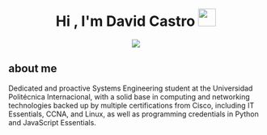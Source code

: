 <h1 align="center">Hi , I'm David Castro <img src="https://media.giphy.com/media/hvRJCLFzcasrR4ia7z/giphy.gif" width="35"></h1>
<p align="center">
  <a href="/"><img src="https://readme-typing-svg.herokuapp.com?font=Time+New+Roman&color=%23C8BE25&size=25&center=true&vCenter=true&width=600&height=100&lines=Computer+Engineer+Student;"></a>
</p>

 <div>
   <h2>about me</h2>
 </div>
 <p>Dedicated and proactive Systems Engineering student at the Universidad Politécnica
 Internacional, with a solid base in computing and networking technologies backed up by
 multiple certifications from Cisco, including IT Essentials, CCNA, and Linux, as well as
 programming credentials in Python and JavaScript Essentials.</p>

